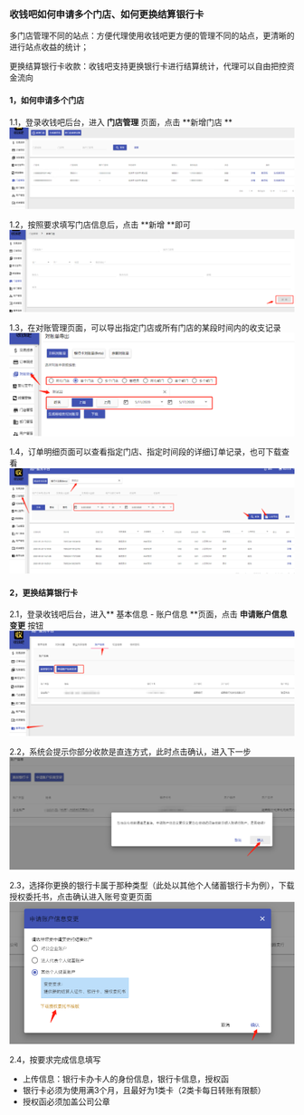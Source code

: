 ### 收钱吧如何申请多个门店、如何更换结算银行卡

多门店管理不同的站点：方便代理使用收钱吧更方便的管理不同的站点，更清晰的进行站点收益的统计；

更换结算银行卡收款：收钱吧支持更换银行卡进行结算统计，代理可以自由把控资金流向

#### 1，如何申请多个门店

1.1，登录收钱吧后台，进入 **门店管理** 页面，点击 **新增门店 **![](/assets/import151.png)

1.2，按照要求填写门店信息后，点击 **新增 **即可![](/assets/import152.png)

1.3，在对账管理页面，可以导出指定门店或所有门店的某段时间内的收支记录![](/assets/import153.png)

1.4，订单明细页面可以查看指定门店、指定时间段的详细订单记录，也可下载查看![](/assets/import154.png)

#### 2，更换结算银行卡

2.1，登录收钱吧后台，进入** 基本信息 - 账户信息 **页面，点击  **申请账户信息变更** 按钮![](/assets/import155.png)

2.2，系统会提示你部分收款是直连方式，此时点击确认，进入下一步![](/assets/import156.png)

2.3，选择你更换的银行卡属于那种类型（此处以其他个人储蓄银行卡为例），下载授权委托书，点击确认进入账号变更页面![](/assets/import157.png)

2.4，按要求完成信息填写

* 上传信息：银行卡办卡人的身份信息，银行卡信息，授权函
* 银行卡必须为使用满3个月，且最好为1类卡（2类卡每日转账有限额）
* 授权函必须加盖公司公章



